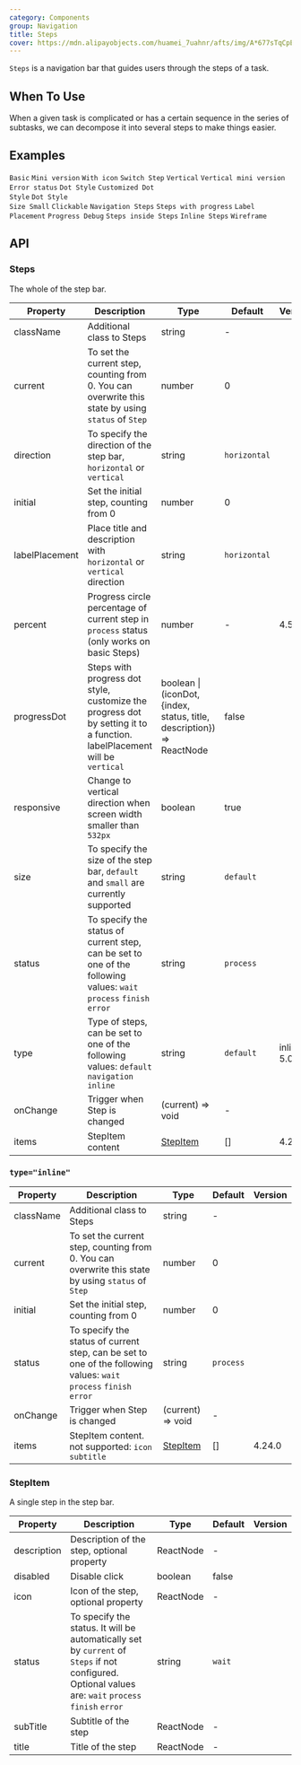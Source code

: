 ```yaml
---
category: Components
group: Navigation
title: Steps
cover: https://mdn.alipayobjects.com/huamei_7uahnr/afts/img/A*677sTqCpE3wAAAAAAAAAAAAADrJ8AQ/original
---
```


`Steps` is a navigation bar that guides users through the steps of a task.

## When To Use

When a given task is complicated or has a certain sequence in the series of subtasks, we can decompose it into several steps to make things easier.

## Examples

<!-- prettier-ignore -->
<code src="./demo/simple.tsx">Basic</code>
<code src="./demo/small-size.tsx">Mini version</code>
<code src="./demo/icon.tsx">With icon</code>
<code src="./demo/step-next.tsx">Switch Step</code>
<code src="./demo/vertical.tsx">Vertical</code>
<code src="./demo/vertical-small.tsx">Vertical mini version</code>
<code src="./demo/error.tsx">Error status</code>
<code src="./demo/progress-dot.tsx">Dot Style</code>
<code src="./demo/customized-progress-dot.tsx">Customized Dot Style</code>
<code src="./demo/progress-dot-small.tsx" debug>Dot Style Size Small</code>
<code src="./demo/clickable.tsx">Clickable</code>
<code src="./demo/nav.tsx">Navigation Steps</code>
<code src="./demo/progress.tsx">Steps with progress</code>
<code src="./demo/label-placement.tsx">Label Placement</code>
<code src="./demo/progress-debug.tsx" debug>Progress Debug</code>
<code src="./demo/steps-in-steps.tsx" debug>Steps inside Steps</code>
<code src="./demo/inline.tsx">Inline Steps</code>
<code src="./demo/wireframe.tsx" debug>Wireframe</code>

## API

### Steps

The whole of the step bar.

| Property | Description | Type | Default | Version |
| --- | --- | --- | --- | --- |
| className | Additional class to Steps | string | - |  |
| current | To set the current step, counting from 0. You can overwrite this state by using `status` of `Step` | number | 0 |  |
| direction | To specify the direction of the step bar, `horizontal` or `vertical` | string | `horizontal` |  |
| initial | Set the initial step, counting from 0 | number | 0 |  |
| labelPlacement | Place title and description with `horizontal` or `vertical` direction | string | `horizontal` |  |
| percent | Progress circle percentage of current step in `process` status (only works on basic Steps) | number | - | 4.5.0 |
| progressDot | Steps with progress dot style, customize the progress dot by setting it to a function. labelPlacement will be `vertical` | boolean \| (iconDot, {index, status, title, description}) => ReactNode | false |  |
| responsive | Change to vertical direction when screen width smaller than `532px` | boolean | true |  |
| size | To specify the size of the step bar, `default` and `small` are currently supported | string | `default` |  |
| status | To specify the status of current step, can be set to one of the following values: `wait` `process` `finish` `error` | string | `process` |  |
| type | Type of steps, can be set to one of the following values: `default` `navigation` `inline` | string | `default` | inline: 5.0 |
| onChange | Trigger when Step is changed | (current) => void | - |  |
| items | StepItem content | [StepItem](#stepitem) | [] | 4.24.0 |

### `type="inline"`

| Property | Description | Type | Default | Version |
| --- | --- | --- | --- | --- |
| className | Additional class to Steps | string | - |  |
| current | To set the current step, counting from 0. You can overwrite this state by using `status` of `Step` | number | 0 |  |
| initial | Set the initial step, counting from 0 | number | 0 |  |
| status | To specify the status of current step, can be set to one of the following values: `wait` `process` `finish` `error` | string | `process` |  |
| onChange | Trigger when Step is changed | (current) => void | - |  |
| items | StepItem content. not supported: `icon` `subtitle` | [StepItem](#stepitem) | [] | 4.24.0 |

### StepItem

A single step in the step bar.

| Property | Description | Type | Default | Version |
| --- | --- | --- | --- | --- |
| description | Description of the step, optional property | ReactNode | - |  |
| disabled | Disable click | boolean | false |  |
| icon | Icon of the step, optional property | ReactNode | - |  |
| status | To specify the status. It will be automatically set by `current` of `Steps` if not configured. Optional values are: `wait` `process` `finish` `error` | string | `wait` |  |
| subTitle | Subtitle of the step | ReactNode | - |  |
| title | Title of the step | ReactNode | - |  |

